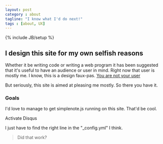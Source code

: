 ```yaml
---
layout: post
category : about
tagline: "I know what I'd do next!"
tags : [about, UX]
---
```

{% include JB/setup %}

## I design this site for my own selfish reasons

Whether it be writing code or writing a web program it has been suggested that it's useful to have an audience or user in mind.
 Right now that user is mostly me.  I know, this is a design faux-pas. [You are not your user](http://52weeksofux.com/post/385981879/you-are-not-your-user)

But seriously, this site is aimed at pleasing me mostly.  So there you have it.

### Goals

I'd love to manage to get simplenote.js running on this site.  That'd be cool.

Activate Disqus

I just have to find the right line in the "_config.yml" I think.  

> Did that work?
